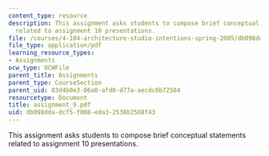```yaml
---
content_type: resource
description: This assignment asks students to compose brief conceptual statements
  related to assignment 10 presentations.
file: /courses/4-104-architecture-studio-intentions-spring-2005/db098ddadcf5f008eda32538b2508f43_assignment_9.pdf
file_type: application/pdf
learning_resource_types:
- Assignments
ocw_type: OCWFile
parent_title: Assignments
parent_type: CourseSection
parent_uid: 83d4b0e3-06a0-afd0-d77a-aecdc0b72504
resourcetype: Document
title: assignment_9.pdf
uid: db098dda-dcf5-f008-eda3-2538b2508f43
---
```

This assignment asks students to compose brief conceptual statements related to assignment 10 presentations.

